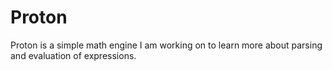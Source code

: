 # Proton

Proton is a simple math engine I am working on to learn more about parsing and evaluation of expressions.
